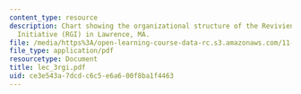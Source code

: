 ```yaml
---
content_type: resource
description: Chart showing the organizational structure of the Reviviendo Gateway
  Initiative (RGI) in Lawrence, MA.
file: /media/https%3A/open-learning-course-data-rc.s3.amazonaws.com/11-423-information-and-communication-technologies-in-community-development-spring-2004/ce3e543a7dcdc6c5e6a600f8ba1f4463_lec_3rgi.pdf
file_type: application/pdf
resourcetype: Document
title: lec_3rgi.pdf
uid: ce3e543a-7dcd-c6c5-e6a6-00f8ba1f4463
---
```

